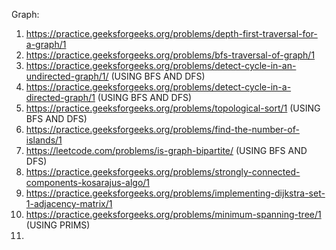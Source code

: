 Graph:

1) https://practice.geeksforgeeks.org/problems/depth-first-traversal-for-a-graph/1
2) https://practice.geeksforgeeks.org/problems/bfs-traversal-of-graph/1
3) https://practice.geeksforgeeks.org/problems/detect-cycle-in-an-undirected-graph/1/                         (USING BFS AND DFS)
4) https://practice.geeksforgeeks.org/problems/detect-cycle-in-a-directed-graph/1                             (USING BFS AND DFS)
5) https://practice.geeksforgeeks.org/problems/topological-sort/1                                             (USING BFS AND DFS)
6) https://practice.geeksforgeeks.org/problems/find-the-number-of-islands/1
7) https://leetcode.com/problems/is-graph-bipartite/                                                          (USING BFS AND DFS)
8) https://practice.geeksforgeeks.org/problems/strongly-connected-components-kosarajus-algo/1
9) https://practice.geeksforgeeks.org/problems/implementing-dijkstra-set-1-adjacency-matrix/1
10) https://practice.geeksforgeeks.org/problems/minimum-spanning-tree/1                                       (USING PRIMS)
11) 
